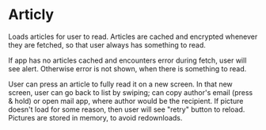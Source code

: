 # Articly

Loads articles for user to read. Articles are cached and encrypted whenever they are fetched, so that user always has something to read.

If app has no articles cached and encounters error during fetch, user will see alert. Otherwise error is not shown, when there is something to read.

User can press an article to fully read it on a new screen. In that new screen, user can go back to list by swiping; can copy author's email (press & hold) or open mail app, where author would be the recipient. 
If picture doesn't load for some reason, then user will see "retry" button to reload. Pictures are stored in memory, to avoid redownloads.
